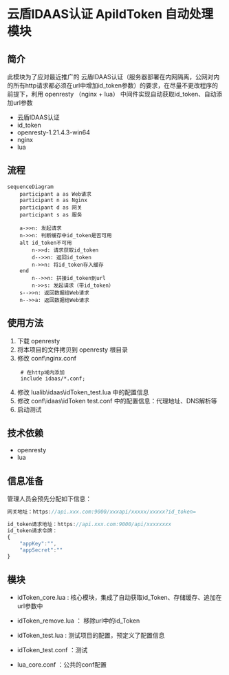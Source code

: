# 云盾IDAAS认证 ApiIdToken 自动处理模块
## 简介
此模块为了应对最近推广的 云盾IDAAS认证（服务器部署在内网隔离，公网对内的所有http请求都必须在url中增加id_token参数）的要求，在尽量不更改程序的前提下，利用 openresty （nginx + lua） 中间件实现自动获取id_token、自动添加url参数
- 云盾IDAAS认证
- id_token
- openresty-1.21.4.3-win64
- nginx
- lua 
  
## 流程
```mermaid	
sequenceDiagram
    participant a as Web请求
    participant n as Nginx
    participant d as 网关
    participant s as 服务

    a->>n: 发起请求
    n->>n: 判断缓存中id_token是否可用
    alt id_token不可用
        n->>d: 请求获取id_token
        d-->>n: 返回id_token
        n->>n: 将id_token存入缓存
    end
        n-->>n: 拼接id_token到url
        n->>s: 发起请求（带id_token）
    s-->>n: 返回数据给Web请求
    n-->>a: 返回数据给Web请求
```
## 使用方法
1. 下载 openresty
2. 将本项目的文件拷贝到 openresty 根目录
3. 修改 conf\nginx.conf
   ```nginx   
    # 在http域内添加
    include idaas/*.conf;  
   ```
4. 修改 lualib\idaas\idToken_test.lua 中的配置信息
4. 修改 conf\idaas\idToken test.conf 中的配置信息：代理地址、DNS解析等
5. 启动测试


## 技术依赖
- openresty
- lua
  
## 信息准备
管理人员会预先分配如下信息：
```js
网关地址：https://api.xxx.com:9000/xxxapi/xxxxx/xxxxx?id_token=

id_token请求地址：https://api.xxx.com:9000/api/xxxxxxxx
id_token请求令牌：
{
	"appKey":"",
	"appSecret":""
}
```
## 模块
- idToken_core.lua  :   核心模块，集成了自动获取id_Token、存储缓存、追加在url参数中
- idToken_remove.lua    ：  移除url中的id_Token
- idToken_test.lua  :    测试项目的配置，预定义了配置信息
  
- idToken_test.conf ：测试
- lua_core.conf ：公共的conf配置


